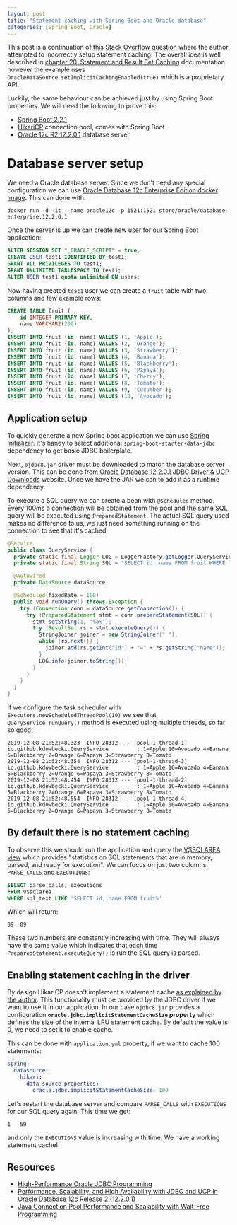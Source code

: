 ```yaml
---
layout: post
title: "Statement caching with Spring Boot and Oracle database"
categories: [Spring Boot, Oracle]
---
```


This post is a continuation of [this Stack Overflow question](https://stackoverflow.com/questions/58855423/oracle-jdbc-optimization-enable-preparedstatement-caching-in-a-spring-boot-res/58994467#58994467)
where the author attempted to incorrectly setup statement caching. The overall idea is well described in 
[chapter 20. Statement and Result Set Caching](https://docs.oracle.com/en/database/oracle/oracle-database/12.2/jjdbc/statement-and-resultset-caching.html#GUID-F3F4BB63-356A-4F65-81B1-5C84FC35A16D) 
documentation however the example uses  `OracleDataSource.setImplicitCachingEnabled(true)` which is a proprietary API. 

Luckily, the same behaviour can be achieved just by using Spring Boot properties. We will need the following to prove this:
- [Spring Boot 2.2.1](https://spring.io/blog/2019/11/07/spring-boot-2-2-1-available-now)
- [HikariCP](https://github.com/brettwooldridge/HikariCP) connection pool, comes with Spring Boot
- [Oracle 12c R2 12.2.0.1](https://www.oracle.com/database/12c-database/) database server 


# Database server setup

We need a Oracle database server. Since we don't need any special configuration we can use [Oracle Database 12c Enterprise Edition docker image](https://hub.docker.com/_/oracle-database-enterprise-edition).
This can done with:

```text
docker run -d -it --name oracle12c -p 1521:1521 store/oracle/database-enterprise:12.2.0.1
```

Once the server is up we can create new user for our Spring Boot application:
```sql
ALTER SESSION SET "_ORACLE_SCRIPT" = true;
CREATE USER test1 IDENTIFIED BY test1;
GRANT ALL PRIVILEGES TO test1;
GRANT UNLIMITED TABLESPACE TO test1;
ALTER USER test1 quota unlimited ON users;
```

Now having created `test1` user we can create a `fruit` table with two columns and few example rows:
```sql
CREATE TABLE fruit (
	id INTEGER PRIMARY KEY,
	name VARCHAR2(200)
);
INSERT INTO fruit (id, name) VALUES (1, 'Apple');
INSERT INTO fruit (id, name) VALUES (2, 'Orange');
INSERT INTO fruit (id, name) VALUES (3, 'Strawberry');
INSERT INTO fruit (id, name) VALUES (4, 'Banana');
INSERT INTO fruit (id, name) VALUES (5, 'Blackberry');
INSERT INTO fruit (id, name) VALUES (6, 'Papaya');
INSERT INTO fruit (id, name) VALUES (7, 'Cherry');
INSERT INTO fruit (id, name) VALUES (8, 'Tomato');
INSERT INTO fruit (id, name) VALUES (9, 'Cucumber');
INSERT INTO fruit (id, name) VALUES (10, 'Avocado');
```


## Application setup

To quickly generate a new Spring boot application we can use [Spring Initializer](https://start.spring.io/). 
It's handy to select additional `spring-boot-starter-data-jdbc` dependency to get basic JDBC boilerplate.

Next, `ojdbc8.jar` driver must be downloaded to match the database server version. This can be done from 
[Oracle Database 12.2.0.1 JDBC Driver & UCP Downloads](https://www.oracle.com/database/technologies/jdbc-ucp-122-downloads.html)
website. Once we have the JAR we can to add it as a runtime dependency.

To execute a SQL query we can create a bean with `@Scheduled` method. Every 100ms a connection will be 
obtained from the pool and the same SQL query will be executed using `PreparedStatement`. The actual SQL query used
makes no difference to us, we just need something running on the connection to see that it's cached:

```java
@Service
public class QueryService {
  private static final Logger LOG = LoggerFactory.getLogger(QueryService.class);
  private static final String SQL = "SELECT id, name FROM fruit WHERE lower(name) LIKE ? ORDER BY name";

  @Autowired
  private DataSource dataSource;

  @Scheduled(fixedRate = 100)
  public void runQuery() throws Exception {
    try (Connection conn = dataSource.getConnection()) {
      try (PreparedStatement stmt = conn.prepareStatement(SQL)) {
        stmt.setString(1, "%a%");
        try (ResultSet rs = stmt.executeQuery()) {
          StringJoiner joiner = new StringJoiner(" ");
          while (rs.next()) {
            joiner.add(rs.getInt("id") + "=" + rs.getString("name"));
          }
          LOG.info(joiner.toString());
        }
      }
    }
  }
}
```

If we configure the task scheduler with `Executors.newScheduledThreadPool(10)` we see that `QueryService.runQuery()` 
method is executed using multiple threads, so far so good:

```text
2019-12-08 21:52:48.323  INFO 28312 --- [pool-1-thread-1] io.github.kdowbecki.QueryService         : 1=Apple 10=Avocado 4=Banana 5=Blackberry 2=Orange 6=Papaya 3=Strawberry 8=Tomato
2019-12-08 21:52:48.354  INFO 28312 --- [pool-1-thread-3] io.github.kdowbecki.QueryService         : 1=Apple 10=Avocado 4=Banana 5=Blackberry 2=Orange 6=Papaya 3=Strawberry 8=Tomato
2019-12-08 21:52:48.454  INFO 28312 --- [pool-1-thread-2] io.github.kdowbecki.QueryService         : 1=Apple 10=Avocado 4=Banana 5=Blackberry 2=Orange 6=Papaya 3=Strawberry 8=Tomato
2019-12-08 21:52:48.554  INFO 28312 --- [pool-1-thread-4] io.github.kdowbecki.QueryService         : 1=Apple 10=Avocado 4=Banana 5=Blackberry 2=Orange 6=Papaya 3=Strawberry 8=Tomato
```


## By default there is no statement caching

To observe this we should run the application and query the [V$SQLAREA view](https://docs.oracle.com/en/database/oracle/oracle-database/12.2/refrn/V-SQLAREA.html#GUID-09D5169F-EE9E-4297-8E01-8D191D87BDF7) 
which provides "statistics on SQL statements that are in memory, parsed, and ready for execution". We can focus on just
two columns: `PARSE_CALLS` and `EXECUTIONS`:

```sql
SELECT parse_calls, executions
FROM v$sqlarea 
WHERE sql_text LIKE 'SELECT id, name FROM fruit%'
```

Which will return:

```text
89	89
```

These two numbers are constantly increasing with time. They will always have the same value which indicates that each time 
`PreparedStatement.executeQuery()` is run the SQL query is parsed.


## Enabling statement caching in the driver

By design HikariCP doesn't implement a statement cache [as explained by the author](https://github.com/brettwooldridge/HikariCP/issues/488#issuecomment-154285114). 
This functionality must be provided by the JDBC driver if we want to use it in our application. In our case `ojdbc8.jar` provides a configuration 
**`oracle.jdbc.implicitStatementCacheSize` property** which defines the size of the internal LRU statement cache. By 
default the value is 0, we need to set it to enable cache.

This can be done with `application.yml` property, if we want to cache 100 statements:

```yaml
spring:
  datasource:
    hikari:
      data-source-properties:
        oracle.jdbc.implicitStatementCacheSize: 100
```

Let's restart the database server and compare `PARSE_CALLS` with `EXECUTIONS` for our SQL query again. This time we get: 

```text
1	59
```

and only the `EXECUTIONS` value is increasing with time. We have a working statement cache!


## Resources

- <a href="https://www.oracle.com/technical-resources/articles/vasiliev-oracle-jdbc.html">High-Performance Oracle JDBC Programming</a>
- <a href="https://manualzz.com/doc/46481860/performance--scalability--and-high-availability-with-jdbc">Performance, Scalability, and High Availability with JDBC and UCP in Oracle Database 12c Release 2 (12.2.0.1)</a>
- <a href="http://www.oracle.com/technetwork/database/application-development/con2158-javaoneucpsession-2769404.pdf">Java Connection Pool Performance and Scalability with Wait-Free Programming</a>
